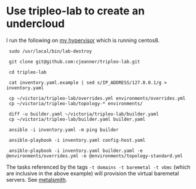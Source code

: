 # Use tripleo-lab to create an undercloud

I run the following on
[my hypervisor](http://blog.johnlikesopenstack.com/2018/08/pc-for-tripleo-quickstart.html)
which is running centos8.

```
 sudo /usr/local/bin/lab-destroy

 git clone git@github.com:cjeanner/tripleo-lab.git

 cd tripleo-lab

 cat inventory.yaml.example | sed s/IP_ADDRESS/127.0.0.1/g > inventory.yaml

 cp ~/victoria/tripleo-lab/overrides.yml environments/overrides.yml
 cp ~/victoria/tripleo-lab/topology-* environments/

 diff -u builder.yaml ~/victoria/tripleo-lab/builder.yaml
 cp ~/victoria/tripleo-lab/builder.yaml builder.yaml

 ansible -i inventory.yaml -m ping builder

 ansible-playbook -i inventory.yaml config-host.yaml

 ansible-playbook -i inventory.yaml builder.yaml -e @environments/overrides.yml -e @environments/topology-standard.yml
```

The tasks referenced by the tags `-t domains -t baremetal -t vbmc`
(which are inclusive in the above example) will provision the virtual
baremetal servers. See [metalsmith](../metalsmith/).
